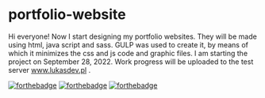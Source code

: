 # portfolio-website


Hi everyone!
Now I start designing my portfolio websites. They will be made using html, java script and sass. GULP was used to create it, by means of which it minimizes the css and js code and graphic files. I am starting the project on September 28, 2022.
Work progress will be uploaded to the test server www.lukasdev.pl .

[![forthebadge](https://forthebadge.com/images/badges/uses-html.svg)](https://forthebadge.com)
[![forthebadge](https://forthebadge.com/images/badges/uses-js.svg)](https://forthebadge.com)
[![forthebadge](https://forthebadge.com/images/badges/uses-css.svg)](https://forthebadge.com)